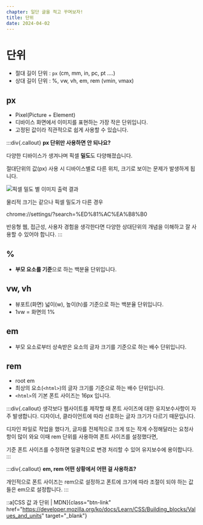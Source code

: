 ```yaml
---
chapter: 일단 글을 적고 꾸며보자!
title: 단위
date: 2024-04-02
---
```


# 단위

- 절대 길이 단위 : `px` (cm, mm, in, pc, pt ….)
- 상대 길이 단위 : %, vw, vh, em, rem (vmin, vmax)

## px

- Pixel(Picture + Element)
- 디바이스 화면에서 이미지를 표현하는 가장 작은 단위입니다.
- 고정된 값이라 직관적으로 쉽게 사용할 수 있습니다.

:::div{.callout}
**px 단위만 사용하면 안 되나요?**

다양한 디바이스가 생겨나며 픽셀 **밀도**도 다양해졌습니다.

절대단위의 값(px) 사용 시 디바이스별로 다른 위치, 크기로 보이는 문제가 발생하게 됩니다.

![픽셀 밀도 별 이미지 출력 결과](/images/basecamp-html-css/chapter04/02-1.png)

물리적 크기는 같으나 픽셀 밀도가 다른 경우

chrome://settings/?search=%ED%81%AC%EA%B8%B0

반응형 웹, 접근성, 사용자 경험을 생각한다면 다양한 상대단위의 개념을 이해하고 잘 사용할 수 있어야 합니다.
:::

## %

- **부모 요소를 기준**으로 하는 백분율 단위입니다.

## vw, vh

- 뷰포트(화면) 넓이(w), 높이(h)를 기준으로 하는 백분율 단위입니다.
- 1vw = 화면의 1%

## em

- 부모 요소로부터 상속받은 요소의 글자 크기를 기준으로 하는 배수 단위입니다.

## **rem**

- root em
- 최상의 요소(`<html>`)의 글자 크기를 기준으로 하는 배수 단위입니다.
- `<html>`의 기본 폰트 사이즈는 16px 입니다.

:::div{.callout}
생각보다 웹사이트를 제작할 때 폰트 사이즈에 대한 유지보수사항이 자주 발생합니다.
디자이너, 클라이언트에 따라 선호하는 글자 크기가 다르기 때문입니다.

디자인 파일로 작업을 했다가, 글자를 전체적으로 크게 또는 작게 수정해달라는 요청사항이 많이 와요
이때 rem 단위를 사용하여 폰트 사이즈를 설정했다면,

기준 폰트 사이즈를 수정하면 일괄적으로 변경 처리할 수 있어 유지보수에 용이합니다.
:::

:::div{.callout}
**em, rem 어떤 상황에서 어떤 걸 사용하죠?**

개인적으로 폰트 사이즈는 rem으로 설정하고
폰트에 크기에 따라 조절이 되야 하는 값들은 em으로 설정합니다.
:::

::a[CSS 값 과 단위 | MDN]{class="btn-link" href="https://developer.mozilla.org/ko/docs/Learn/CSS/Building_blocks/Values_and_units" target="\_blank"}
